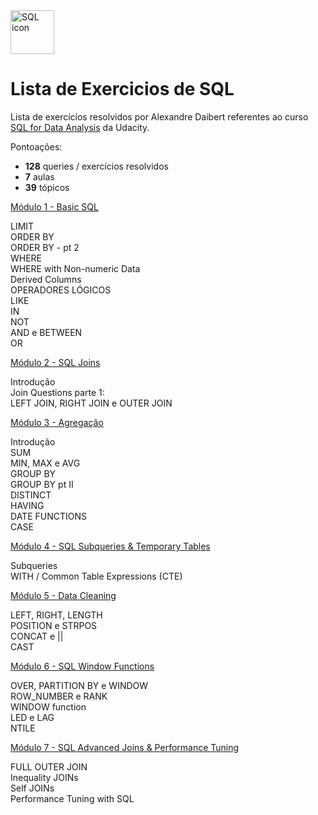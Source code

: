 <img src="https://uploaddeimagens.com.br/images/003/836/955/original/4248443.png?1650475401" alt="SQL icon" width="70" height="70"> 

# Lista de Exercicios de SQL   

Lista de exercícios resolvidos por Alexandre Daibert referentes ao curso [SQL for Data Analysis](https://classroom.udacity.com/courses/ud198) da Udacity.

Pontoações:

- **128** queries / exercícios resolvidos
- **7** aulas
- **39** tópicos

[Módulo 1 - Basic SQL](Módulo%201%20-%20Basic%20SQL.sql)

LIMIT\
ORDER BY\
ORDER BY - pt 2\
WHERE\
WHERE with Non-numeric Data\
Derived Columns\
OPERADORES LÓGICOS\
LIKE\
IN\
NOT\
AND e BETWEEN   \
OR


[Módulo 2 - SQL Joins](M%C3%B3dulo%202%20-%20Join.sql)

Introdução\
Join Questions parte 1:\
LEFT JOIN, RIGHT JOIN e OUTER JOIN


[Módulo 3 - Agregação](M%C3%B3dulo%203%20-%20Agrega%C3%A7%C3%A3o.sql)

Introdução\
SUM\
MIN, MAX e AVG\
GROUP BY\
GROUP BY pt II\
DISTINCT\
HAVING\
DATE FUNCTIONS\
CASE

[Módulo 4 - SQL Subqueries & Temporary Tables](M%C3%B3dulo%204%20-%20Subqueries%20e%20Tabelas%20Tempor%C3%A1rias.sql)

Subqueries\
WITH / Common Table Expressions (CTE)


[Módulo 5 - Data Cleaning](M%C3%B3dulo%205%20-%20Data%20Cleaning.sql)

LEFT, RIGHT, LENGTH\
POSITION e STRPOS\
CONCAT e ||\
CAST


[Módulo 6 - SQL Window Functions](M%C3%B3dulo%206%20-%20SQL%20Window%20Functions.sql)

OVER, PARTITION BY e WINDOW\
ROW_NUMBER e RANK\
WINDOW function\
LED e LAG\
NTILE


[Módulo 7 - SQL Advanced Joins & Performance Tuning](M%C3%B3dulo%207%20-%20SQL%20Advanced%20Joins%20%26%20Performance%20Tuning.sql)

FULL OUTER JOIN\
Inequality JOINs\
Self JOINs\
Performance Tuning with SQL
